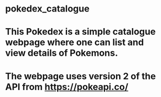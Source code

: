 # pokedex_catalogue
# This Pokedex is a simple catalogue webpage where one can list and view details of Pokemons.
# The webpage uses version 2 of the API from https://pokeapi.co/ 
